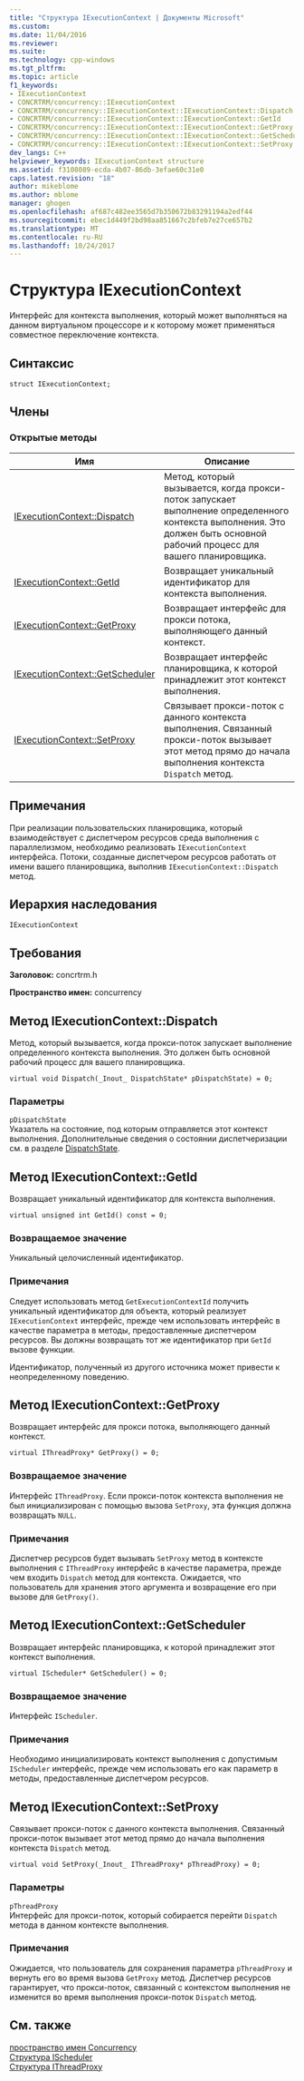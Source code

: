 ```yaml
---
title: "Структура IExecutionContext | Документы Microsoft"
ms.custom: 
ms.date: 11/04/2016
ms.reviewer: 
ms.suite: 
ms.technology: cpp-windows
ms.tgt_pltfrm: 
ms.topic: article
f1_keywords:
- IExecutionContext
- CONCRTRM/concurrency::IExecutionContext
- CONCRTRM/concurrency::IExecutionContext::IExecutionContext::Dispatch
- CONCRTRM/concurrency::IExecutionContext::IExecutionContext::GetId
- CONCRTRM/concurrency::IExecutionContext::IExecutionContext::GetProxy
- CONCRTRM/concurrency::IExecutionContext::IExecutionContext::GetScheduler
- CONCRTRM/concurrency::IExecutionContext::IExecutionContext::SetProxy
dev_langs: C++
helpviewer_keywords: IExecutionContext structure
ms.assetid: f3108089-ecda-4b07-86db-3efae60c31e0
caps.latest.revision: "18"
author: mikeblome
ms.author: mblome
manager: ghogen
ms.openlocfilehash: af687c482ee3565d7b350672b83291194a2edf44
ms.sourcegitcommit: ebec1d449f2bd98aa851667c2bfeb7e27ce657b2
ms.translationtype: MT
ms.contentlocale: ru-RU
ms.lasthandoff: 10/24/2017
---
```

# <a name="iexecutioncontext-structure"></a>Структура IExecutionContext
Интерфейс для контекста выполнения, который может выполняться на данном виртуальном процессоре и к которому может применяться совместное переключение контекста.  
  
## <a name="syntax"></a>Синтаксис  
  
```
struct IExecutionContext;
```  
  
## <a name="members"></a>Члены  
  
### <a name="public-methods"></a>Открытые методы  
  
|Имя|Описание|  
|----------|-----------------|  
|[IExecutionContext::Dispatch](#dispatch)|Метод, который вызывается, когда прокси-поток запускает выполнение определенного контекста выполнения. Это должен быть основной рабочий процесс для вашего планировщика.|  
|[IExecutionContext::GetId](#getid)|Возвращает уникальный идентификатор для контекста выполнения.|  
|[IExecutionContext::GetProxy](#getproxy)|Возвращает интерфейс для прокси потока, выполняющего данный контекст.|  
|[IExecutionContext::GetScheduler](#getscheduler)|Возвращает интерфейс планировщика, к которой принадлежит этот контекст выполнения.|  
|[IExecutionContext::SetProxy](#setproxy)|Связывает прокси-поток с данного контекста выполнения. Связанный прокси-поток вызывает этот метод прямо до начала выполнения контекста `Dispatch` метод.|  
  
## <a name="remarks"></a>Примечания  
 При реализации пользовательских планировщика, который взаимодействует с диспетчером ресурсов среда выполнения с параллелизмом, необходимо реализовать `IExecutionContext` интерфейса. Потоки, созданные диспетчером ресурсов работать от имени вашего планировщика, выполнив `IExecutionContext::Dispatch` метод.  
  
## <a name="inheritance-hierarchy"></a>Иерархия наследования  
 `IExecutionContext`  
  
## <a name="requirements"></a>Требования  
 **Заголовок:** concrtrm.h  
  
 **Пространство имен:** concurrency  
  
##  <a name="dispatch"></a>Метод IExecutionContext::Dispatch  
 Метод, который вызывается, когда прокси-поток запускает выполнение определенного контекста выполнения. Это должен быть основной рабочий процесс для вашего планировщика.  
  
```
virtual void Dispatch(_Inout_ DispatchState* pDispatchState) = 0;
```  
  
### <a name="parameters"></a>Параметры  
 `pDispatchState`  
 Указатель на состояние, под которым отправляется этот контекст выполнения. Дополнительные сведения о состоянии диспетчеризации см. в разделе [DispatchState](dispatchstate-structure.md).  
  
##  <a name="getid"></a>Метод IExecutionContext::GetId  
 Возвращает уникальный идентификатор для контекста выполнения.  
  
```
virtual unsigned int GetId() const = 0;
```  
  
### <a name="return-value"></a>Возвращаемое значение  
 Уникальный целочисленный идентификатор.  
  
### <a name="remarks"></a>Примечания  
 Следует использовать метод `GetExecutionContextId` получить уникальный идентификатор для объекта, который реализует `IExecutionContext` интерфейс, прежде чем использовать интерфейс в качестве параметра в методы, предоставленные диспетчером ресурсов. Вы должны возвращать тот же идентификатор при `GetId` вызове функции.  
  
 Идентификатор, полученный из другого источника может привести к неопределенному поведению.  
  
##  <a name="getproxy"></a>Метод IExecutionContext::GetProxy  
 Возвращает интерфейс для прокси потока, выполняющего данный контекст.  
  
```
virtual IThreadProxy* GetProxy() = 0;
```  
  
### <a name="return-value"></a>Возвращаемое значение  
 Интерфейс `IThreadProxy`. Если прокси-поток контекста выполнения не был инициализирован с помощью вызова `SetProxy`, эта функция должна возвращать `NULL`.  
  
### <a name="remarks"></a>Примечания  
 Диспетчер ресурсов будет вызывать `SetProxy` метод в контексте выполнения с `IThreadProxy` интерфейс в качестве параметра, прежде чем входить `Dispatch` метод для контекста. Ожидается, что пользователь для хранения этого аргумента и возвращение его при вызове для `GetProxy()`.  
  
##  <a name="getscheduler"></a>Метод IExecutionContext::GetScheduler  
 Возвращает интерфейс планировщика, к которой принадлежит этот контекст выполнения.  
  
```
virtual IScheduler* GetScheduler() = 0;
```  
  
### <a name="return-value"></a>Возвращаемое значение  
 Интерфейс `IScheduler`.  
  
### <a name="remarks"></a>Примечания  
 Необходимо инициализировать контекст выполнения с допустимым `IScheduler` интерфейс, прежде чем использовать его как параметр в методы, предоставленные диспетчером ресурсов.  
  
##  <a name="setproxy"></a>Метод IExecutionContext::SetProxy  
 Связывает прокси-поток с данного контекста выполнения. Связанный прокси-поток вызывает этот метод прямо до начала выполнения контекста `Dispatch` метод.  
  
```
virtual void SetProxy(_Inout_ IThreadProxy* pThreadProxy) = 0;
```  
  
### <a name="parameters"></a>Параметры  
 `pThreadProxy`  
 Интерфейс для прокси-поток, который собирается перейти `Dispatch` метода в данном контексте выполнения.  
  
### <a name="remarks"></a>Примечания  
 Ожидается, что пользователь для сохранения параметра `pThreadProxy` и вернуть его во время вызова `GetProxy` метод. Диспетчер ресурсов гарантирует, что прокси-поток, связанный с контекстом выполнения не изменится во время выполнения прокси-поток `Dispatch` метод.  
  
## <a name="see-also"></a>См. также  
 [пространство имен Concurrency](concurrency-namespace.md)   
 [Структура IScheduler](ischeduler-structure.md)   
 [Структура IThreadProxy](ithreadproxy-structure.md)
